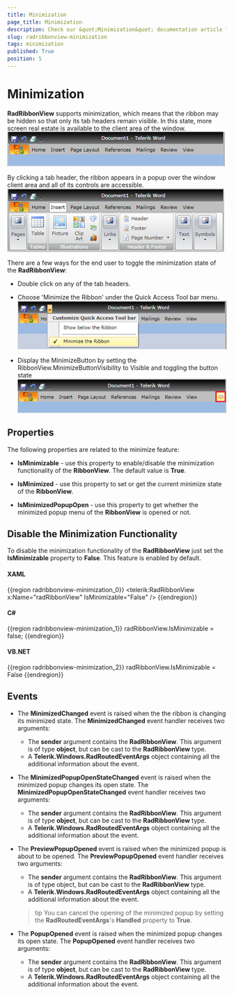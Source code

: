 ```yaml
---
title: Minimization
page_title: Minimization
description: Check our &quot;Minimization&quot; documentation article for the RadRibbonView {{ site.framework_name }} control.
slug: radribbonview-minimization
tags: minimization
published: True
position: 5
---
```


# Minimization

__RadRibbonView__ supports minimization, which means that the ribbon may be hidden so that only its tab headers remain visible. In this state, more screen real estate is available to the client area of the window.
![{{ site.framework_name }} RadRibbonView Minimized State](images/RibbonView_Minimized.png)

By clicking a tab header, the ribbon appears in a popup over the window client area and all of its controls are accessible.
![{{ site.framework_name }} RadRibbonView Expanded Popup](images/RibbonView_MinimizedPopup.png)

There are a few ways for the end user to toggle the minimization state of the __RadRibbonView__:			

* Double click on any of the tab headers.				

* Choose 'Minimize the Ribbon' under the Quick Access Tool bar menu.
	![{{ site.framework_name }} RadRibbonView Minimize the Ribbon Menu Item](images/RibbonView_Minimize_QAT.png)

* Display the MinimizeButton by setting the RibbonView.MinimizeButtonVisibility to Visible and toggling the button state
	![{{ site.framework_name }} RadRibbonView Minimize Button](images/RibbonView_Minimize_Button.png)

## Properties

The following properties are related to the minimize feature:

* __IsMinimizable__ - use this property to enable/disable the minimization functionality of the __RibbonView__. The default value is __True__.					

* __IsMinimized__ - use this property to set or get the current minimize state of the __RibbonView__.					

* __IsMinimizedPopupOpen__ - use this property to get whether the minimized popup menu of the __RibbonView__ is opened or not.					

## Disable the Minimization Functionality

To disable the minimization functionality of the __RadRibbonView__ just set the __IsMinimizable__ property to __False__. This feature is enabled by default.				

#### __XAML__
{{region radribbonview-minimization_0}}
	<telerik:RadRibbonView x:Name="radRibbonView" IsMinimizable="False" />
{{endregion}}

#### __C#__
{{region radribbonview-minimization_1}}
	radRibbonView.IsMinimizable = false;
{{endregion}}

#### __VB.NET__
{{region radribbonview-minimization_2}}
	radRibbonView.IsMinimizable = False
{{endregion}}

## Events

* The __MinimizedChanged__ event is raised when the the ribbon is changing its minimized state. The __MinimizedChanged__ event handler receives two arguments:
	* The __sender__ argument contains the __RadRibbonView__. This argument is of type __object__, but can be cast to the __RadRibbonView__ type.
	* A __Telerik.Windows.RadRoutedEventArgs__ object containing all the additional information about the event.							

* The __MinimizedPopupOpenStateChanged__ event is raised when the minimized popup changes its open state. The __MinimizedPopupOpenStateChanged__ event handler receives two arguments:
	* The __sender__ argument contains the __RadRibbonView__. This argument is of type __object__, but can be cast to the __RadRibbonView__ type.
	* A __Telerik.Windows.RadRoutedEventArgs__ object containing all the additional information about the event.

* The __PreviewPopupOpened__ event is raised when the minimized popup is about to be opened. The __PreviewPopupOpened__ event handler receives two arguments:
	* The __sender__ argument contains the __RadRibbonView__. This argument is of type object, but can be cast to the __RadRibbonView__ type.
	* A __Telerik.Windows.RadRoutedEventArgs__ object containing all the additional information about the event.

	>tip You can cancel the opening of the minimized popup by setting the __RadRoutedEventArgs__'s __Handled__ property to __True__.						

* The __PopupOpened__ event is raised when the minimized popup changes its open state. The __PopupOpened__ event handler receives two arguments:
	* The __sender__ argument contains the __RadRibbonView__. This argument is of type __object__, but can be cast to the __RadRibbonView__ type.
	* A __Telerik.Windows.RadRoutedEventArgs__ object containing all the additional information about the event.